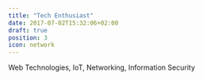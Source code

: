 ```yaml
---
title: "Tech Enthusiast"
date: 2017-07-02T15:32:06+02:00
draft: true
position: 3
icon: network
---
```


Web Technologies, IoT, Networking, Information Security
